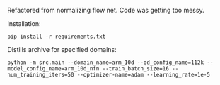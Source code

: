 Refactored from normalizing flow net. Code was getting too messy.

Installation:

```
pip install -r requirements.txt
```

Distills archive for specified domains:

```
python -m src.main --domain_name=arm_10d --qd_config_name=112k --model_config_name=arm_10d_nfn --train_batch_size=16 --num_training_iters=50 --optimizer-name=adam --learning_rate=1e-5
```